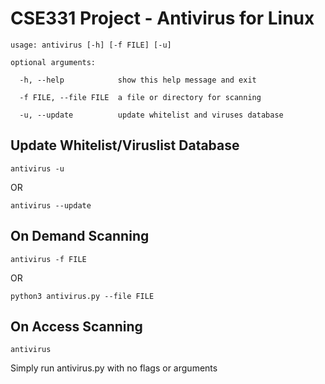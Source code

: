# CSE331 Project - Antivirus for Linux
```
usage: antivirus [-h] [-f FILE] [-u]

optional arguments:

  -h, --help            show this help message and exit
  
  -f FILE, --file FILE  a file or directory for scanning
  
  -u, --update          update whitelist and viruses database
```

## Update Whitelist/Viruslist Database
```
antivirus -u
```
OR
```
antivirus --update
```

## On Demand Scanning
```
antivirus -f FILE
```
OR
```
python3 antivirus.py --file FILE
```

## On Access Scanning
```
antivirus
```
Simply run antivirus.py with no flags or arguments
